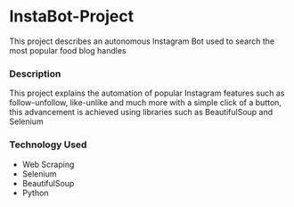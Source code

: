 # InstaBot-Project
This project describes an autonomous Instagram Bot used to search the most popular food blog handles

### Description
This project explains the automation of popular Instagram features such as follow-unfollow, like-unlike and much more with a simple click of a button, this advancement is achieved using libraries such as BeautifulSoup and Selenium

### Technology Used
* Web Scraping
* Selenium
* BeautifulSoup
* Python

